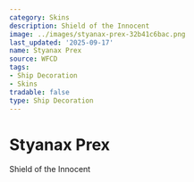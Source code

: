 ```yaml
---
category: Skins
description: Shield of the Innocent
image: ../images/styanax-prex-32b41c6bac.png
last_updated: '2025-09-17'
name: Styanax Prex
source: WFCD
tags:
- Ship Decoration
- Skins
tradable: false
type: Ship Decoration
---
```


# Styanax Prex

Shield of the Innocent

